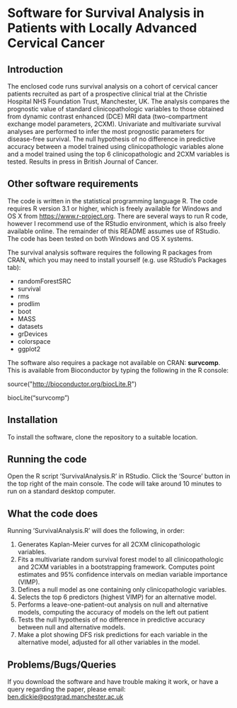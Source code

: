 # Software for Survival Analysis in Patients with Locally Advanced Cervical Cancer

## Introduction
The enclosed code runs survival analysis on a cohort of cervical cancer patients recruited as part of a prospective clinical trial at the Christie Hospital NHS Foundation Trust, Manchester, UK. The analysis compares the prognostic value of standard clinicopathologic variables to those obtained from dynamic contrast enhanced (DCE) MRI data (two-compartment exchange model parameters, 2CXM). Univariate and multivariate survival analyses are performed to infer the most prognostic parameters for disease-free survival. The null hypothesis of no difference in predictive accuracy between a model trained using clinicopathologic variables alone and a model trained using the top 6 clinicopathologic and 2CXM variables is tested. Results in press in British Journal of Cancer. 

## Other software requirements 

The code is written in the statistical programming language R. The code requires R version 3.1 or higher, which is freely available for Windows and OS X from https://www.r-project.org. There are several ways to run R code, however I recommend use of the RStudio environment, which is also freely available online. The remainder of this README assumes use of RStudio. The code has been tested on both Windows and OS X systems. 

The survival analysis software requires the following R packages from CRAN, which you may need to install yourself (e.g. use RStudio’s Packages tab):

* randomForestSRC
* survival
* rms
* prodlim
* boot
* MASS
* datasets
* grDevices
* colorspace 
* ggplot2

The software also requires a package not available on CRAN: **survcomp**. This is available from Bioconductor by typing the following in the R console:

source("http://bioconductor.org/biocLite.R")

biocLite(“survcomp”)

## Installation

To install the software, clone the repository to a suitable location. 

## Running the code

Open the R script ’SurvivalAnalysis.R’ in RStudio. Click the ‘Source’ button in the top right of the main console. The code will take around 10 minutes to run on a standard desktop computer. 

## What the code does

Running ’SurvivalAnalysis.R’ will does the following, in order:

1. Generates Kaplan-Meier curves for all 2CXM clinicopathologic variables.  
2. Fits a multivariate random survival forest model to all clinicopathologic and 2CXM variables in a bootstrapping framework. Computes point estimates and 95% confidence intervals on median variable importance (VIMP). 
3. Defines a null model as one containing only clinicopathologic variables.
4. Selects the top 6 predictors (highest VIMP) for an alternative model. 
5. Performs a leave-one-patient-out analysis on null and alternative models, computing the accuracy of models on the left out patient
6. Tests the null hypothesis of no difference in predictive accuracy between null and alternative models.
7. Make a plot showing DFS risk predictions for each variable in the alternative model, adjusted for all other variables in the model.  
## Problems/Bugs/Queries

If you download the software and have trouble making it work, or have a query regarding the paper, please email: ben.dickie@postgrad.manchester.ac.uk

